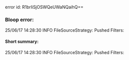 error id: R1brIiSjOSWQeUWaNQaihQ==
### Bloop error:

25/06/17 14:28:30 INFO FileSourceStrategy: Pushed Filters:
#### Short summary: 

25/06/17 14:28:30 INFO FileSourceStrategy: Pushed Filters: